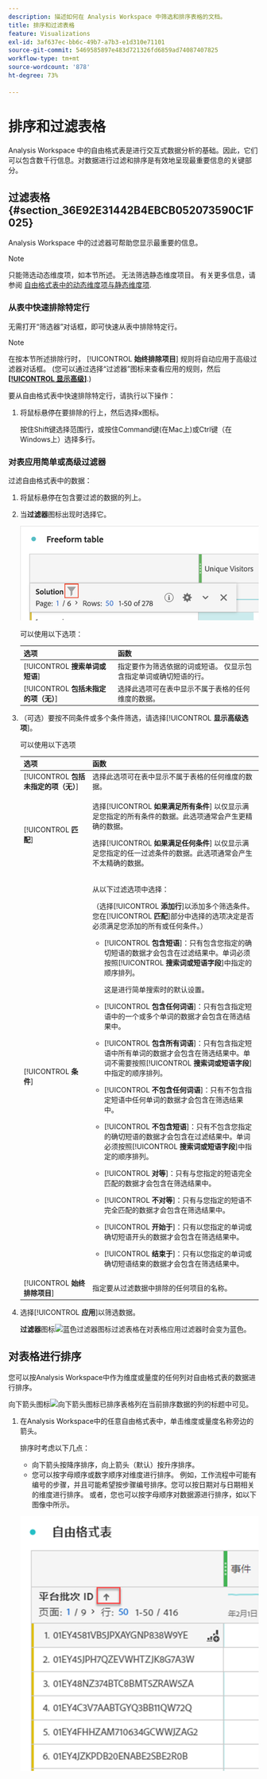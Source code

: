 ```yaml
---
description: 描述如何在 Analysis Workspace 中筛选和排序表格的文档。
title: 排序和过滤表格
feature: Visualizations
exl-id: 3af637ec-bb6c-49b7-a7b3-e1d310e71101
source-git-commit: 5469585897e483d721326fd6859ad74087407825
workflow-type: tm+mt
source-wordcount: '878'
ht-degree: 73%

---
```


# 排序和过滤表格

Analysis Workspace 中的自由格式表是进行交互式数据分析的基础。因此，它们可以包含数千行信息。对数据进行过滤和排序是有效地呈现最重要信息的关键部分。

<!--The following video covers filter and sort options in Analysis Workspace, in addition to pagination options:

>[!VIDEO](https://video.tv.adobe.com/v/23968)-->

## 过滤表格 {#section_36E92E31442B4EBCB052073590C1F025}

Analysis Workspace 中的过滤器可帮助您显示最重要的信息。

>[!NOTE]
>
> 只能筛选动态维度项，如本节所述。 无法筛选静态维度项目。 有关更多信息，请参阅 [自由格式表中的动态维度项与静态维度项](/help/analysis-workspace/visualizations/freeform-table/column-row-settings/manual-vs-dynamic-rows.md).

### 从表中快速排除特定行

无需打开“筛选器”对话框，即可快速从表中排除特定行。

>[!NOTE]
>
>在按本节所述排除行时， [!UICONTROL **始终排除项目**] 规则将自动应用于高级过滤器对话框。 (您可以通过选择“过滤器”图标来查看应用的规则，然后 [**[!UICONTROL 显示高级]**](#apply-a-simple-or-advanced-filter-to-a-table).)

要从自由格式表中快速排除特定行，请执行以下操作：

1. 将鼠标悬停在要排除的行上，然后选择x图标。

   按住Shift键选择范围行，或按住Command键(在Mac上)或Ctrl键（在Windows上）选择多行。

### 对表应用简单或高级过滤器

过滤自由格式表中的数据：

1. 将鼠标悬停在包含要过滤的数据的列上。 <!--only some types of columns show the filter... Which? Just Dimensions?-->

1. 当&#x200B;**过滤器**&#x200B;图标出现时选择它。

   ![表格中的过滤器图标](assets/table-filter-icon.png)

   可以使用以下选项：

   | 选项 | 函数 |
   |---------|----------|
   | [!UICONTROL **搜索单词或短语**] | 指定要作为筛选依据的词或短语。 仅显示包含指定单词或确切短语的行。 |
   | [!UICONTROL **包括未指定的项（无）**] | 选择此选项可在表中显示不属于表格的任何维度的数据。<!--what is this?--> |

1. （可选）要按不同条件或多个条件筛选，请选择&#x200B;[!UICONTROL **显示高级选项**]。

   可以使用以下选项

   | 选项 | 函数 |
   |---------|----------|
   | [!UICONTROL **包括未指定的项（无）**] | 选择此选项可在表中显示不属于表格的任何维度的数据。<!--what is this?--> |
   | [!UICONTROL **匹配**] | <p>选择&#x200B;[!UICONTROL **如果满足所有条件**] 以仅显示满足您指定的所有条件的数据。此选项通常会产生更精确的数据。</p> <p>选择&#x200B;[!UICONTROL **如果满足任何条件**] 以仅显示满足您指定的任一过滤条件的数据。此选项通常会产生不太精确的数据。</p> |
   | [!UICONTROL **条件**] | <p>从以下过滤选项中选择：</p><p>（选择&#x200B;[!UICONTROL **添加行**]&#x200B;以添加多个筛选条件。您在&#x200B;[!UICONTROL **匹配**]&#x200B;部分中选择的选项决定是否必须满足您添加的所有或任何条件。）</p><ul><li><p>[!UICONTROL **包含短语**]：只有包含您指定的确切短语的数据才会包含在过滤结果中。单词必须按照&#x200B;[!UICONTROL **搜索词或短语字段**]&#x200B;中指定的顺序排列。<p>这是进行简单搜索时的默认设置。</p></p></li><li><p>[!UICONTROL **包含任何词语**]：只有包含指定短语中的一个或多个单词的数据才会包含在筛选结果中。 </p></li><li><p>[!UICONTROL **包含所有词语**]：只有包含指定短语中所有单词的数据才会包含在筛选结果中。单词不需要按照&#x200B;[!UICONTROL **搜索词或短语字段**]&#x200B;中指定的顺序排列。</p></li><li><p>[!UICONTROL **不包含任何词语**]：只有不包含指定短语中任何单词的数据才会包含在筛选结果中。 </p></li><li><p>[!UICONTROL **不包含短语**]：只有不包含您指定的确切短语的数据才会包含在过滤结果中。单词必须按照&#x200B;[!UICONTROL **搜索词或短语字段**]&#x200B;中指定的顺序排列。</p></li><li><p>[!UICONTROL **对等**]：只有与您指定的短语完全匹配的数据才会包含在筛选结果中。 </p></li><li><p>[!UICONTROL **不对等**]：只有与您指定的短语不完全匹配的数据才会包含在筛选结果中。 </p></li><li><p>[!UICONTROL **开始于**]：只有以您指定的单词或确切短语开头的数据才会包含在筛选结果中。 </p></li><li><p>[!UICONTROL **结束于**]：只有以您指定的单词或确切短语结束的数据才会包含在筛选结果中。 </p></li></ul> |
   | [!UICONTROL **始终排除项目**] | 指定要从过滤数据中排除的任何项目的名称。 |

1. 选择&#x200B;[!UICONTROL **应用**]&#x200B;以筛选数据。

   **过滤器**&#x200B;图标![蓝色过滤器图标过滤表格](https://spectrum.adobe.com/static/icons/workflow_18/Smock_Filter_18_N.svg)在对表格应用过滤器时会变为蓝色。

## 对表格进行排序

您可以按Analysis Workspace中作为维度或量度的任何列对自由格式表的数据进行排序。

向下箭头图标![向下箭头图标已排序表格列](https://spectrum.adobe.com/static/icons/workflow_18/Smock_ArrowDown_18_N.svg)在当前排序数据的列的标题中可见。

1. 在Analysis Workspace中的任意自由格式表中，单击维度或量度名称旁边的箭头。

   排序时考虑以下几点：

   * 向下箭头按降序排序，向上箭头（默认）按升序排序。
   * 您可以按字母顺序或数字顺序对维度进行排序。 例如，工作流程中可能有编号的步骤，并且可能希望按步骤编号排序。您可以按日期对与日期相关的维度进行排序。 或者，您也可以按字母顺序对数据源进行排序，如以下图像中所示。

   ![](assets/sort-dimensions.png)


